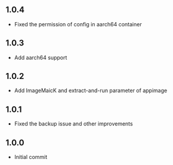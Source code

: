 <!-- https://developers.home-assistant.io/docs/add-ons/presentation#keeping-a-changelog -->

## 1.0.4

- Fixed the permission of config in aarch64 container

## 1.0.3

- Add aarch64 support

## 1.0.2

- Add ImageMaicK and extract-and-run parameter of appimage

## 1.0.1

- Fixed the backup issue and other improvements

## 1.0.0

- Initial commit
